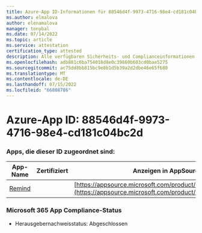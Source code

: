 ```yaml
---
title: Azure-App ID-Informationen für 88546d4f-9973-4716-98e4-cd181c04bc2d
ms.author: elmalova
author: elenamalova
manager: tonybal
ms.date: 07/14/2022
ms.topic: article
ms.service: attestation
certification_type: attested
description: Alle verfügbaren Sicherheits- und Complianceinformationen für 88546d4f-9973-4716-98e4-cd181c04bc2d.
ms.openlocfilehash: adb881c6ba754018d8e0c39860b603cd0bae5275
ms.sourcegitcommit: ac75dd8bb815bc9e8b1d5b39a2d2dbe46e65f680
ms.translationtype: MT
ms.contentlocale: de-DE
ms.lasthandoff: 07/15/2022
ms.locfileid: "66808786"
---
```

# <a name="azure-app-id-88546d4f-9973-4716-98e4-cd181c04bc2d"></a>Azure-App ID: 88546d4f-9973-4716-98e4-cd181c04bc2d


### <a name="apps-associated-with-this-id"></a>Apps, die dieser ID zugeordnet sind:
| **App-Name** | **Zertifiziert** | **Anzeigen in AppSource** |
|--------------|---------------|-----------------------|
| [Remind](../forward/WA200001444.md) |  | [https://appsource.microsoft.com/product/office/WA200001444](https://appsource.microsoft.com/product/office/WA200001444) |

### <a name="microsoft-365-app-compliance-status"></a>Microsoft 365 App Compliance-Status
- Herausgebernachweisstatus: Abgeschlossen
